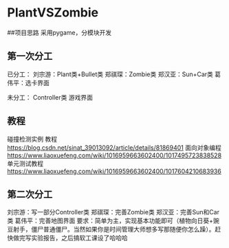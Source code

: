 # PlantVSZombie
##项目思路
采用pygame，分模块开发
## 第一次分工
已分工：
刘宗游：Plant类+Bullet类
郑祺琛：Zombie类
郑汉亚：Sun+Car类
葛伟平：选卡界面

未分工：
Controller类
游戏界面

## 教程
 碰撞检测实例 教程 https://blog.csdn.net/sinat_39013092/article/details/81869401
 面向对象编程 https://www.liaoxuefeng.com/wiki/1016959663602400/1017495723838528
 单元测试教程 https://www.liaoxuefeng.com/wiki/1016959663602400/1017604210683936

## 第二次分工
刘宗游：写一部分Controller类 
郑祺琛：完善Zombie类 
郑汉亚：完善Sun和Car类 
葛伟平：完善地图界面 
要求：简单为主，实现基本功能即可（植物向日葵+豌豆射手，僵尸普通僵尸。当然如果你是时间管理大师想多写那随便你怎么躁）。赶快做完写实验报告，之后搞软工课设了哈哈哈
